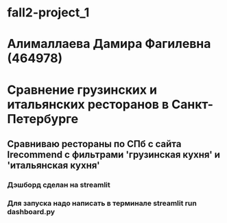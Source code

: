 # fall2-project_1
# Алималлаева Дамира Фагилевна (464978)
# Сравнение грузинских и итальянских ресторанов в Санкт-Петербурге
## Сравниваю рестораны по СПб с сайта Irecommend с фильтрами 'грузинская кухня' и 'итальянская кухня'
### Дэшборд сделан на streamlit
### Для запуска надо написать в терминале streamlit run dashboard.py
